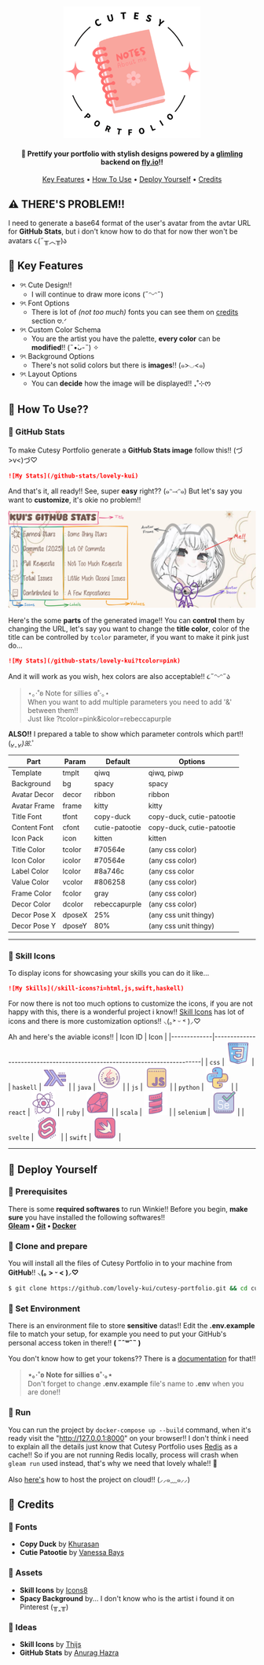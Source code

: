 <p align="center"><img width="280" src="./src/assets/logo.png"/></p>
<h4 align="center">💞 Prettify your portfolio with stylish designs powered by a <a href="gleam.run">glimling</a> backend on <a href="fly.io">fly.io</a>!!</h4>
<p align="center">
  <a href="#-key-features">Key Features</a> •
  <a href="#-how-to-use">How To Use</a> •
  <a href="#-deploy-yourself">Deploy Yourself</a> •
  <a href="#-credits">Credits</a>
</p>

## ⚠️ THERE'S PROBLEM!!
I need to generate a base64 format of the user's avatar from the avtar URL for **GitHub Stats**, but i don't know how to do that for now ther won't be avatars ૮(˶╥︿╥)ა

## 🍓 Key Features

* ୨ৎ Cute Design!!
  - I will continue to draw more icons (˶ᵔᵕᵔ˶)
* ୨ৎ Font Options
  - There is lot of *(not too much)* fonts you can see them on [credits](#-credits) section 𖹭.ᐟ
* ୨ৎ Custom Color Schema
  - You are the artist you have the palette, **every color** can be **modified**!! (˵•̀ᴗ-˵) ✧
* ୨ৎ Background Options
  - There's not solid colors but there is **images**!! (๑>◡<๑)
* ୨ৎ Layout Options
  - You can **decide** how the image will be displayed!! ₊˚⊹ᰔ

## 🌷 How To Use??

### 💄 GitHub Stats

To make Cutesy Portfolio generate a **GitHub Stats image** follow this!! (づ>v<)づ♡
```md
![My Stats](/github-stats/lovely-kui)
```
And that's it, all ready!! See, super **easy** right?? (๑ᵔ⤙ᵔ๑) But let's say you want to **customize**, it's okie no problem!!

<img src="./src/assets/example.png">

Here's the some **parts** of the generated image!!
You can **control** them by changing the URL, let's say you want to change the **title color**,
color of the title can be controlled by `tcolor` parameter, if you want to make it pink just do...
```md
![My Stats](/github-stats/lovely-kui?tcolor=pink)
```
And it will work as you wish, hex colors are also acceptable!! ૮˶ᵔᵕᵔ˶ა

> ⋆｡‧˚ʚ Note for sillies ɞ˚‧｡⋆ \
>   When you want to add multiple parameters you need to add '&' between them!! \
>   Just like ?tcolor=pink&icolor=rebeccapurple

**ALSO!!** I prepared a table to show which parameter controls which part!! (*ᴗ͈ˬᴗ͈)ꕤ*.ﾟ

| Part         | Param  | Default        | Options                   |
|--------------|--------|----------------|---------------------------|
| Template     | tmplt  | qiwq           | qiwq, piwp                |
| Background   | bg     | spacy          | spacy                     |
| Avatar Decor | decor  | ribbon         | ribbon                    |
| Avatar Frame | frame  | kitty          | kitty                     |
| Title Font   | tfont  | copy-duck      | copy-duck, cutie-patootie |
| Content Font | cfont  | cutie-patootie | copy-duck, cutie-patootie |
| Icon Pack    | icon   | kitten         | kitten                    |
| Title Color  | tcolor | #70564e        | (any css color)           |
| Icon Color   | icolor | #70564e        | (any css color)           |
| Label Color  | lcolor | #8a746c        | (any css color            |
| Value Color  | vcolor | #806258        | (any css color)           |
| Frame Color  | fcolor | gray           | (any css color)           |
| Decor Color  | dcolor | rebeccapurple  | (any css color)           |
| Decor Pose X | dposeX | 25%            | (any css unit thingy)     |
| Decor Pose Y | dposeY | 80%            | (any css unit thingy)     |

---

### 🍭 Skill Icons

To display icons for showcasing your skills you can do it like...
```md
![My Skills](/skill-icons?i=html,js,swift,haskell)
```
For now there is not too much options to customize the icons,
if you are not happy with this, there is a wonderful project i know!!
[Skill Icons](https://github.com/tandpfun/skill-icons) has lot of icons and there is more customization options!! ⸜(｡˃ ᵕ ˂ )⸝♡

Ah and here's the aviable icons!!
| Icon ID     | Icon                                                                     |
|-------------|--------------------------------------------------------------------------|
| `css`       | <img src="./src/views/skill_icons/assets/icons/css.svg" width="48">      |
| `haskell`  | <img src="./src/views/skill_icons/assets/icons/haskell.svg" width="48">   |
| `java`      | <img src="./src/views/skill_icons/assets/icons/java.svg" width="48">     |
| `js`        | <img src="./src/views/skill_icons/assets/icons/js.svg" width="48">       |
| `python`    | <img src="./src/views/skill_icons/assets/icons/python.svg" width="48">   |
| `react`     | <img src="./src/views/skill_icons/assets/icons/react.svg" width="48">    |
| `ruby`      | <img src="./src/views/skill_icons/assets/icons/ruby.svg" width="48">     |
| `scala`     | <img src="./src/views/skill_icons/assets/icons/scala.svg" width="48">    |
| `selenium`  | <img src="./src/views/skill_icons/assets/icons/selenium.svg" width="48"> |
| `svelte`    | <img src="./src/views/skill_icons/assets/icons/svelte.svg" width="48">   |
| `swift`     | <img src="./src/views/skill_icons/assets/icons/swift.svg" width="48">    |

---

## 🍰 Deploy Yourself

### 🎀 Prerequisites

There is some **required softwares** to run Winkie!! Before you begin, **make sure** you have installed the following softwares!! \
**[Gleam](https://gleam.run/getting-started/installing/) • [Git](https://git-scm.com/downloads) • [Docker](https://docs.docker.com/get-started/get-docker)**

### 💞 Clone and prepare

You will install all the files of Cutesy Portfolio in to your machine from **GitHub**!! **⸜(｡ > ᵕ < )⸝♡**
```sh
$ git clone https://github.com/lovely-kui/cutesy-portfolio.git && cd cutesy-portfolio
```

### 🌷 Set Environment

There is an environment file to store **sensitive** datas!!
Edit the **.env.example** file to match your setup,
for example you need to put your GitHub's personal access token in there!! **( ˶ˆ꒳ˆ˵ )**

You don't know how to get your tokens?? There is a [documentation](https://docs.github.com/en/authentication/keeping-your-account-and-data-secure/managing-your-personal-access-tokens#creating-a-personal-access-token-classic) for that!!

> **⋆｡‧˚ʚ Note for sillies ɞ˚‧｡⋆** \
> Don't forget to change **.env.example** file's name to **.env** when you are done!!

### 💖 Run

You can run the project by `docker-compose up --build` command, when it's ready visit the "http://127.0.0.1:8000" on your browser!!
I don't think i need to explain all the details just know that Cutesy Portfolio uses [Redis](https://redis.io/) as a cache!!
So if you are not running Redis locally, process will crash when `gleam run` used instead, that's why we need that lovely whale!! 🐳

Also [here's](https://gleam.run/deployment/fly/) how to host the project on cloud!! (⸝⸝๑﹏๑⸝⸝)

## 🍬 Credits

### 🧸 Fonts
* **Copy Duck** by [Khurasan](https://fontbundles.net/khurasan)
* **Cutie Patootie** by [Vanessa Bays](http://bythebutterfly.com)

### 🍡 Assets

* **Skill Icons** by [Icons8](https://icons8.com/icons/set/logos--style-dusk)
* **Spacy Background** by... I don't know who is the artist i found it on Pinterest (╥‸╥)

### 🍥 Ideas
* **Skill Icons** by [Thijs](https://github.com/tandpfun)
* **GitHub Stats** by [Anurag Hazra](https://github.com/anuraghazra)
